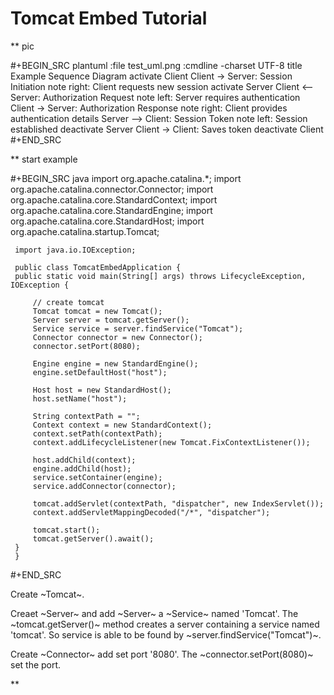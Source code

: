 # Tomcat Embed Tutorial

** pic	

   #+BEGIN_SRC plantuml :file test_uml.png :cmdline -charset UTF-8
   title Example Sequence Diagram
   activate Client
   Client -> Server: Session Initiation
   note right: Client requests new session
   activate Server
   Client <-- Server: Authorization Request
   note left: Server requires authentication
   Client -> Server: Authorization Response
   note right: Client provides authentication details
   Server --> Client: Session Token
   note left: Session established
   deactivate Server
   Client -> Client: Saves token
   deactivate Client
   #+END_SRC
   
** start example

   #+BEGIN_SRC java
     import org.apache.catalina.*;
     import org.apache.catalina.connector.Connector;
     import org.apache.catalina.core.StandardContext;
     import org.apache.catalina.core.StandardEngine;
     import org.apache.catalina.core.StandardHost;
     import org.apache.catalina.startup.Tomcat;

     import java.io.IOException;

     public class TomcatEmbedApplication {
	 public static void main(String[] args) throws LifecycleException, IOException {

	     // create tomcat
	     Tomcat tomcat = new Tomcat();
	     Server server = tomcat.getServer();
	     Service service = server.findService("Tomcat");
	     Connector connector = new Connector();
	     connector.setPort(8080);

	     Engine engine = new StandardEngine();
	     engine.setDefaultHost("host");

	     Host host = new StandardHost();
	     host.setName("host");

	     String contextPath = "";
	     Context context = new StandardContext();
	     context.setPath(contextPath);
	     context.addLifecycleListener(new Tomcat.FixContextListener());

	     host.addChild(context);
	     engine.addChild(host);
	     service.setContainer(engine);
	     service.addConnector(connector);

	     tomcat.addServlet(contextPath, "dispatcher", new IndexServlet());
	     context.addServletMappingDecoded("/*", "dispatcher");

	     tomcat.start();
	     tomcat.getServer().await();
	 }
     }	 
   #+END_SRC
   
   Create ~Tomcat~.
	 
   Creaet ~Server~ and add ~Server~ a ~Service~ named 'Tomcat'.
   The ~tomcat.getServer()~ method creates a server containing a service named 'tomcat'.
   So service is able to be found by ~server.findService("Tomcat")~.
	 
   Create ~Connector~ add set port '8080'.
   The ~connector.setPort(8080)~ set the port.

** 	 